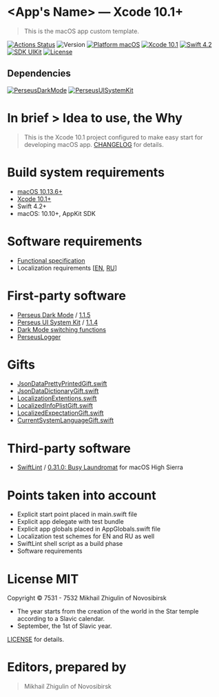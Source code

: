 # <App's Name> — Xcode 10.1+

> This is the macOS app custom template.

[![Actions Status](https://github.com/perseusrealdeal/XcodeTemplateProject/actions/workflows/main.yml/badge.svg)](https://github.com/perseusrealdeal/TheTechnologicalTree/actions)
![Version](https://img.shields.io/badge/Version-0.0.1-green.svg)
[![Platform macOS](https://img.shields.io/badge/Platform-macOS%2010.10+-orange.svg)](https://en.wikipedia.org/wiki/MacOS_version_history)
[![Xcode 10.1](https://img.shields.io/badge/Xcode-10.1+-red.svg)](https://en.wikipedia.org/wiki/Xcode)
[![Swift 4.2](https://img.shields.io/badge/Swift-4.2-orange.svg)](https://docs.swift.org/swift-book/RevisionHistory/RevisionHistory.html)
[![SDK UIKit](https://img.shields.io/badge/SDK-UIKit%20-blueviolet.svg)](https://developer.apple.com/documentation/uikit)
[![License](http://img.shields.io/:License-MIT-blue.svg)](/LICENSE)

## Dependencies

[![PerseusDarkMode](http://img.shields.io/:PerseusDarkMode-1.1.5-green.svg)](https://github.com/perseusrealdeal/PerseusDarkMode/tree/1.1.5)
[![PerseusUISystemKit](http://img.shields.io/:PerseusUISystemKit-1.1.4-green.svg)](https://github.com/perseusrealdeal/PerseusUISystemKit/tree/1.1.4)

# In brief > Idea to use, the Why

> This is the Xcode 10.1 project configured to make easy start for developing macOS app.
> [CHANGELOG](/CHANGELOG.md) for details.

# Build system requirements

- [macOS 10.13.6+](https://apps.apple.com/us/app/macos-high-sierra/id1246284741?ls=1)
- [Xcode 10.1+](https://stackoverflow.com/questions/10335747/how-to-download-xcode-dmg-or-xip-file)
- Swift 4.2+
- macOS: 10.10+, AppKit SDK

# Software requirements

- [Functional specification](/REQUIREMENTS.md)
- Localization requirements [[EN](/T3Project/Configuration/CustomerExpectations/Expectations_en.plist), [RU](/T3Project/Configuration/CustomerExpectations/Expectations_ru.plist)]

# First-party software

- [Perseus Dark Mode](https://github.com/perseusrealdeal/PerseusDarkMode.git) / [1.1.5](https://github.com/perseusrealdeal/perseusdarkmode/releases/tag/1.1.5)
- [Perseus UI System Kit](https://github.com/perseusrealdeal/PerseusUISystemKit.git) / [1.1.4](https://github.com/perseusrealdeal/perseusuisystemkit/releases/tag/1.1.4)
- [Dark Mode switching functions](https://gist.github.com/perseusrealdeal/11b1bab47f13134832b859f49d9af706)
- [PerseusLogger](https://gist.github.com/perseusrealdeal/df456a9825fcface44eca738056eb6d5)

# Gifts

- [JsonDataPrettyPrintedGift.swift](/T3Project/FirstPartyCode/Gifts/JsonDataPrettyPrintedGift.swift)
- [JsonDataDictionaryGift.swift](/T3Project/FirstPartyCode/Gifts/JsonDataDictionaryGift.swift)
- [LocalizationExtentions.swift](/T3Project/FirstPartyCode/Gifts/LocalizationExtentions.swift)
- [LocalizedInfoPlistGift.swift](/T3ProductTests/GiftsAndHelpers/LocalizedInfoPlistGift.swift)
- [LocalizedExpectationGift.swift](/T3ProductTests/GiftsAndHelpers/LocalizedExpectationGift.swift)
- [CurrentSystemLanguageGift.swift](/T3ProductTests/GiftsAndHelpers/CurrentSystemLanguageGift.swift)

# Third-party software

- [SwiftLint](https://github.com/realm/SwiftLint) / [0.31.0: Busy Laundromat](https://github.com/realm/SwiftLint/releases/tag/0.31.0) for macOS High Sierra

# Points taken into account

- Explicit start point placed in main.swift file
- Explicit app delegate with test bundle
- Explicit app globals placed in AppGlobals.swift file
- Localization test schemes for EN and RU as well
- SwiftLint shell script as a build phase
- Software requirements

# License MIT

Copyright © 7531 - 7532 Mikhail Zhigulin of Novosibirsk

- The year starts from the creation of the world in the Star temple according to a Slavic calendar.
- September, the 1st of Slavic year.

[LICENSE](/LICENSE) for details.

# Editors, prepared by

> Mikhail Zhigulin of Novosibirsk

